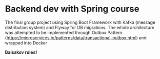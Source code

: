 # Backend dev with Spring course

The final group project using Spring Boot Framework with Kafka (message distribution system) and Flyway for DB migrations. The whole architecture was attempted to be implemented through Outbox Pattern (https://microservices.io/patterns/data/transactional-outbox.html) and wrapped into Docker

**Baisakov rules!**
